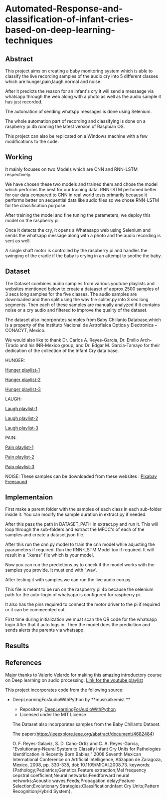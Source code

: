 # Automated-Response-and-classification-of-infant-cries-based-on-deep-learning-techniques
## Abstract
This project aims on creating a baby monitoring system which is able to classify the live recording samples of the audio cry into 5 different classes which are hunger,pain,laugh,normal and noise.

After it predicts the reason for an infant's cry it will send a messasge via whatsapp through the web along with a photo as well as the audio sample it has just recorded.

The automation of sending whatspp messages is done using Selenium.

The whole automation part of recording and classifying is done on a raspberry pi 4b running the latest version of Raspbian OS.

This project can also be replicated on a Windows machine with a few modifications to the code.

## Working

It mainly focuses on two Models which are CNN and RNN-LSTM respectively.

We have chosen these two models and trained them and chose the model which performs the best for our training data.
RNN-lSTM perfomed better for our data compared to CNN in real world tests primarily because it performs better on sequential data like audio files so we chose RNN-LSTM for the classification purpose.

After training the model and fine tuning the parameters, we deploy this model on the raspberry pi.

Once it detects the cry, it opens a Whatasapp web using Selenium and sends the whatsapp message along with a photo and the audio recording is sent as well.

A single shaft motor is controlled by the raspberry pi and handles the swinging of the cradle if the baby is crying in an attempt to soothe the baby.

## Dataset
The Dataset combines audio samples from various youtube playlists and websites mentioned below to create a dataaset of approx.2500 samples of 3 secs long samples for the five classes.
The audio samples are downloaded and then split using the wav file spliter.py into 3 sec long segments.
Then each of these samples are manually analyzed if it contains noise or a cry audio and filtered to improve the quality of the dataset.

The dataset also incorporates samples from Baby Chillanto Database,which is a property of the Instituto Nacional de Astrofisica Optica y Electronica – CONACYT, Mexico.

We would also like to thank Dr. Carlos A. Reyes-Garcia, Dr. Emilio Arch-Tirado and his INR-Mexico group, and Dr. Edgar M. Garcia-Tamayo for their dedication of the collection of the Infant Cry data base.

HUNGER:

[Hunger playlist-1](https://www.youtube.com/playlist?list=PL3c8pbVXDYnGT8IbavTdUo2LqdGDIHZbi)

[Hunger playlist-2](https://www.youtube.com/playlist?list=PL8ev3X5tHcOZ1cMK47KJKzyybPGg1ASdN)

[Hunger playlist-3](https://www.youtube.com/playlist?list=PLi24J1tB5dgHDG6lNbSxeHtAIte73L56w)

LAUGH:

[Laugh playlist-1](https://www.youtube.com/playlist?list=PL46077C057708485D)

[Laugh playlist-2](https://www.youtube.com/playlist?list=PL9FDDA065EED56EE5)

[Laugh playlist-3](https://www.youtube.com/playlist?list=PL17qYU0cLqMqkAN_VFN8hj2Ylxw9LLWTq)

PAIN:

[Pain playlist-1](https://www.youtube.com/playlist?list=PLAWqy92HSINYIRZA0kUrmM69x0e0GV03r)

[Pain playlist-2](https://www.youtube.com/playlist?list=PLF1_tLatgz_ywqj6HuCugg5eotD4KAqFa)

[Pain playlist-3](https://www.youtube.com/playlist?list=PL6yh-QMpd3PAmXHt1Czhex_1vFb9N6rxr)

NOISE:
These samples can be downloaded from these websites :
[Pixabay](https://pixabay.com/)
[Freesound](https://freesound.org/)


## Implementaion

First make a parent folder with the samples of each class in each sub-folder inside it.
You can modify the sample duration in extract.py if needed.

After this pass the path in DATASET_PATH in extract.py and run it.
This will loop through the sub-folders and extract the MFCC's of each of the samples and create a dataset.json file.

After this run the cnn.py model to train the cnn model while adjusting the paarameters if required.
Run the RNN-LSTM Model too if required.
It will result in a ".keras" file which is your model.

Now you can run the predictions.py to check if the model works with the samples you provide.
It must end with '.wav'.

After testing it with samples,we can run the live audio con.py.

This file is meant to be run on the raspberry pi 4b because the selenium path for the auto-login of whatsapp is configured for raspberry pi.

It also has the pins required to connect the motor driver to the pi if required or it can be commeented out.

First time during initialization we muat scan the QR code for the whatsapp login.After that it auto logs in.
Then the model does the predicition and sends alerts the parents via whatsapp.

## Results






## References
Major thanks to Valerio Velardo for making this amazing introductory course on Deep learning on audio processing.
[Link for the youtube playlist](https://www.youtube.com/playlist?list=PL-wATfeyAMNrtbkCNsLcpoAyBBRJZVlnf)

This project incorporates code from the following source:

- DeepLearningForAudioWithPython by **musikalkemist **
  - Repository: [DeepLearningForAudioWithPython](https://github.com/musikalkemist/DeepLearningForAudioWithPython)
  - Licensed under the MIT License

  The Dataset also incorporates samples from the Baby Chillanto Dataset.

  The paper:(https://ieeexplore.ieee.org/abstract/document/4682484)
  
  O. F. Reyes-Galaviz, S. D. Cano-Ortiz and C. A. Reyes-García, "Evolutionary-Neural System to Classify Infant Cry Units for Pathologies Identification in Recently Born Babies," 2008 Seventh Mexican International Conference on Artificial Intelligence, Atizapan de Zaragoza, Mexico, 2008, pp. 330-335, doi: 10.1109/MICAI.2008.73.
keywords: {Pathology;Pediatrics;Genetics;Feature extraction;Mel frequency cepstral coefficient;Neural networks;Feedforward neural networks;Acoustic waves;Feeds;Propagation delay;Feature Selection;Evolutionary Strategies;Classification;Infant Cry Units;Pattern Recognition;Hybrid System}, 



